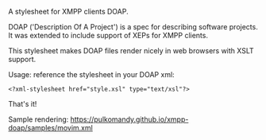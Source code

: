 A stylesheet for XMPP clients DOAP.

DOAP ('Description Of A Project') is a spec for describing software projects.
It was extended to include support of XEPs for XMPP clients.

This stylesheet makes DOAP files render nicely in web browsers with XSLT support.

Usage: reference the stylesheet in your DOAP xml:

    <?xml-stylesheet href="style.xsl" type="text/xsl"?>

That's it!

Sample rendering: https://pulkomandy.github.io/xmpp-doap/samples/movim.xml
